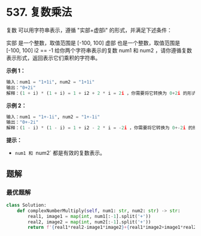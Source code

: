 # 537. 复数乘法
复数 可以用字符串表示，遵循 "实部+虚部i" 的形式，并满足下述条件：

实部 是一个整数，取值范围是 [-100, 100]
虚部 也是一个整数，取值范围是 [-100, 100]
i2 == -1
给你两个字符串表示的复数 num1 和 num2 ，请你遵循复数表示形式，返回表示它们乘积的字符串。

 

**示例 1：**
```python
输入：num1 = "1+1i", num2 = "1+1i"
输出："0+2i"
解释：(1 + i) * (1 + i) = 1 + i2 + 2 * i = 2i ，你需要将它转换为 0+2i 的形式。
```
**示例 2：**
```python
输入：num1 = "1+-1i", num2 = "1+-1i"
输出："0+-2i"
解释：(1 - i) * (1 - i) = 1 + i2 - 2 * i = -2i ，你需要将它转换为 0+-2i 的形式。 
``` 

**提示：**
- `num1 和 `num2` 都是有效的复数表示。

## 题解
### 最优题解
```python
class Solution:
    def complexNumberMultiply(self, num1: str, num2: str) -> str:
        real1, image1 = map(int, num1[:-1].split('+'))
        real2, image2 = map(int, num2[:-1].split('+'))
        return f'{real1*real2-image1*image2}+{real1*image2+image1*real2}i'
 ```
